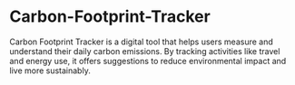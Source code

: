 # Carbon-Footprint-Tracker
Carbon Footprint Tracker is a digital tool that helps users measure and understand their daily carbon emissions. By tracking activities like travel and energy use, it offers suggestions to reduce environmental impact and live more sustainably.
